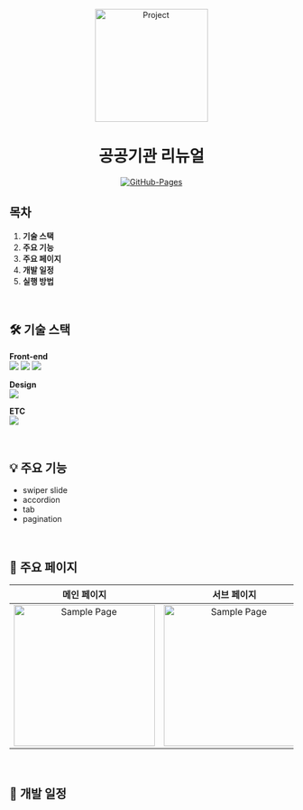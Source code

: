 <div align="center">
  <br />
  <img src="./images/project_logo.png" alt="Project" height="200px" />
  <br />
  <h1>공공기관 리뉴얼</h1>
  <a href="https://github.com/chang9287/test01.git">
  <img src="https://img.shields.io/badge/GitHub%20Pages-Active-AEF359?&logo=github&logoColor=white" alt="GitHub-Pages" />
  </a>
  <br />
</div>

## 목차

1. **기술 스택**
2. **주요 기능**
3. **주요 페이지**
4. **개발 일정**
5. **실행 방법**

<br />

## 🛠 기술 스택

**Front-end**
<br />
 <img src="https://img.shields.io/badge/HTML5-E34F26?style=for-the-badge&logo=HTML5&logoColor=white">
 <img src="https://img.shields.io/badge/CSS3-1572B6?style=for-the-badge&logo=CSS3&logoColor=white">
 <img src="https://img.shields.io/badge/Javascript-F7DF1E?style=for-the-badge&logo=Javascript&logoColor=white">

**Design**
<br />
 <img src="https://img.shields.io/badge/Figma-F24E1E?style=for-the-badge&logo=Figma&logoColor=white">

**ETC**
<br />
 <img src="https://img.shields.io/badge/Github-181717?style=for-the-badge&logo=Github&logoColor=white">

<br />

## 💡 주요 기능

- swiper slide
- accordion
- tab
- pagination

<br />

## 📄 주요 페이지

|                               메인 페이지                               |                               서브 페이지                               |
| :---------------------------------------------------------------------: | :---------------------------------------------------------------------: |
| <img src="./images/sample_page.png" alt="Sample Page" height="250px" /> | <img src="./images/sample_page.png" alt="Sample Page" height="250px" /> |

<br />

## 📅 개발 일정

<br />
